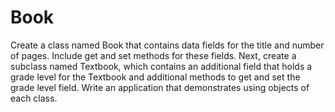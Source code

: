 # Book
Create a class named Book that contains data fields
for the title and number of pages. Include get and set
methods for these fields. Next, create a subclass
named Textbook, which contains an additional field
that holds a grade level for the Textbook and additional
methods to get and set the grade level field. Write an
application that demonstrates using objects of each
class.
